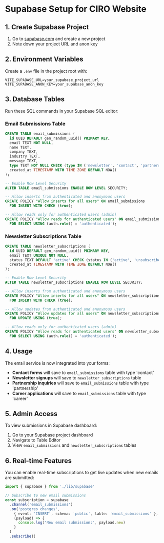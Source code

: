 # Supabase Setup for CIRO Website

## 1. Create Supabase Project

1. Go to [supabase.com](https://supabase.com) and create a new project
2. Note down your project URL and anon key

## 2. Environment Variables

Create a `.env` file in the project root with:

```env
VITE_SUPABASE_URL=your_supabase_project_url
VITE_SUPABASE_ANON_KEY=your_supabase_anon_key
```

## 3. Database Tables

Run these SQL commands in your Supabase SQL editor:

### Email Submissions Table
```sql
CREATE TABLE email_submissions (
  id UUID DEFAULT gen_random_uuid() PRIMARY KEY,
  email TEXT NOT NULL,
  name TEXT,
  company TEXT,
  industry TEXT,
  message TEXT,
  type TEXT NOT NULL CHECK (type IN ('newsletter', 'contact', 'partnership', 'career')),
  created_at TIMESTAMP WITH TIME ZONE DEFAULT NOW()
);

-- Enable Row Level Security
ALTER TABLE email_submissions ENABLE ROW LEVEL SECURITY;

-- Allow inserts from authenticated and anonymous users
CREATE POLICY "Allow inserts for all users" ON email_submissions
  FOR INSERT WITH CHECK (true);

-- Allow reads only for authenticated users (admin)
CREATE POLICY "Allow reads for authenticated users" ON email_submissions
  FOR SELECT USING (auth.role() = 'authenticated');
```

### Newsletter Subscriptions Table
```sql
CREATE TABLE newsletter_subscriptions (
  id UUID DEFAULT gen_random_uuid() PRIMARY KEY,
  email TEXT UNIQUE NOT NULL,
  status TEXT DEFAULT 'active' CHECK (status IN ('active', 'unsubscribed')),
  created_at TIMESTAMP WITH TIME ZONE DEFAULT NOW()
);

-- Enable Row Level Security
ALTER TABLE newsletter_subscriptions ENABLE ROW LEVEL SECURITY;

-- Allow inserts from authenticated and anonymous users
CREATE POLICY "Allow inserts for all users" ON newsletter_subscriptions
  FOR INSERT WITH CHECK (true);

-- Allow updates from authenticated and anonymous users
CREATE POLICY "Allow updates for all users" ON newsletter_subscriptions
  FOR UPDATE USING (true);

-- Allow reads only for authenticated users (admin)
CREATE POLICY "Allow reads for authenticated users" ON newsletter_subscriptions
  FOR SELECT USING (auth.role() = 'authenticated');
```

## 4. Usage

The email service is now integrated into your forms:

- **Contact forms** will save to `email_submissions` table with type 'contact'
- **Newsletter signups** will save to `newsletter_subscriptions` table
- **Partnership inquiries** will save to `email_submissions` table with type 'partnership'
- **Career applications** will save to `email_submissions` table with type 'career'

## 5. Admin Access

To view submissions in Supabase dashboard:
1. Go to your Supabase project dashboard
2. Navigate to Table Editor
3. View `email_submissions` and `newsletter_subscriptions` tables

## 6. Real-time Features

You can enable real-time subscriptions to get live updates when new emails are submitted:

```typescript
import { supabase } from './lib/supabase'

// Subscribe to new email submissions
const subscription = supabase
  .channel('email_submissions')
  .on('postgres_changes', 
    { event: 'INSERT', schema: 'public', table: 'email_submissions' },
    (payload) => {
      console.log('New email submission:', payload.new)
    }
  )
  .subscribe()
``` 
